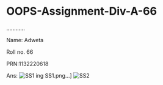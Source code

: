# OOPS-Assignment-Div-A-66
 
............

Name: Adweta

Roll no. 66

PRN:1132220618

Ans:
![SS1](https://user-images.githubusercontent.com/114433700/202905603-dbf0edbf-4a45-43c1-a4c0-7cc1376e47f9.png)
ing SS1.png…]
![SS2](https://user-images.githubusercontent.com/114433700/202905618-55a15d4a-78bc-4f5a-a3ac-f409085f2290.png)
